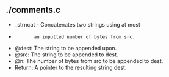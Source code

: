 ## ./comments.c
* _strncat - Concatenates two strings using at most
*            an inputted number of bytes from src.
* @dest: The string to be appended upon.
* @src: The string to be appended to dest.
* @n: The number of bytes from src to be appended to dest.
* Return: A pointer to the resulting string dest.
